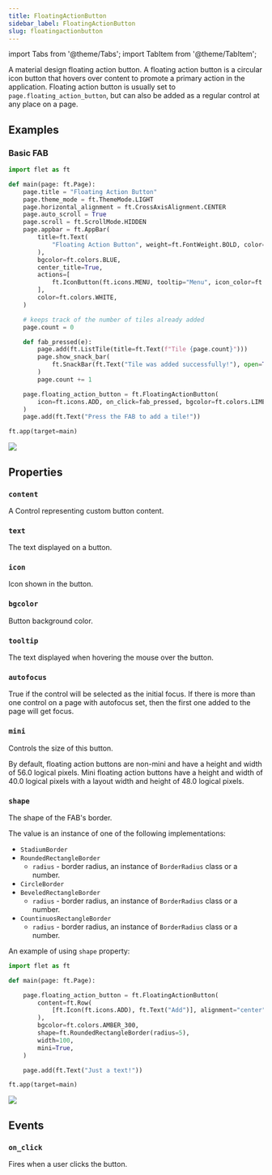 ```yaml
---
title: FloatingActionButton
sidebar_label: FloatingActionButton
slug: floatingactionbutton
---
```


import Tabs from '@theme/Tabs';
import TabItem from '@theme/TabItem';

A material design floating action button. A floating action button is a circular icon button that hovers over content to promote a primary action in the application.
Floating action button is usually set to `page.floating_action_button`, but can also be added as a regular control at any place on a page.

## Examples

### Basic FAB

<Tabs groupId="language">
  <TabItem value="python" label="Python" default>

```python
import flet as ft

def main(page: ft.Page):
    page.title = "Floating Action Button"
    page.theme_mode = ft.ThemeMode.LIGHT
    page.horizontal_alignment = ft.CrossAxisAlignment.CENTER
    page.auto_scroll = True
    page.scroll = ft.ScrollMode.HIDDEN
    page.appbar = ft.AppBar(
        title=ft.Text(
            "Floating Action Button", weight=ft.FontWeight.BOLD, color=ft.colors.BLACK87
        ),
        bgcolor=ft.colors.BLUE,
        center_title=True,
        actions=[
            ft.IconButton(ft.icons.MENU, tooltip="Menu", icon_color=ft.colors.BLACK87)
        ],
        color=ft.colors.WHITE,
    )

    # keeps track of the number of tiles already added
    page.count = 0

    def fab_pressed(e):
        page.add(ft.ListTile(title=ft.Text(f"Tile {page.count}")))
        page.show_snack_bar(
            ft.SnackBar(ft.Text("Tile was added successfully!"), open=True)
        )
        page.count += 1

    page.floating_action_button = ft.FloatingActionButton(
        icon=ft.icons.ADD, on_click=fab_pressed, bgcolor=ft.colors.LIME_300
    )
    page.add(ft.Text("Press the FAB to add a tile!"))

ft.app(target=main)
```
  </TabItem>
</Tabs>

<img src="/img/docs/controls/floatingactionbutton/custom-fab.gif"/>

## Properties

### `content`

A Control representing custom button content.

### `text`

The text displayed on a button.

### `icon`

Icon shown in the button.

### `bgcolor`

Button background color.

### `tooltip`

The text displayed when hovering the mouse over the button.

### `autofocus`

True if the control will be selected as the initial focus. If there is more than one control on a page with autofocus set, then the first one added to the page will get focus.

### `mini`

Controls the size of this button.

By default, floating action buttons are non-mini and have a height and width of 56.0 logical pixels. Mini floating action buttons have a height and width of 40.0 logical pixels with a layout width and height of 48.0 logical pixels.

### `shape`

The shape of the FAB's border.

The value is an instance of one of the following implementations:
  * `StadiumBorder`
  * `RoundedRectangleBorder`
    * `radius` - border radius, an instance of `BorderRadius` class or a number.
  * `CircleBorder`
  * `BeveledRectangleBorder`
    * `radius` - border radius, an instance of `BorderRadius` class or a number.
  * `CountinuosRectangleBorder`
    * `radius` - border radius, an instance of `BorderRadius` class or a number.

An example of using `shape` property:

```python
import flet as ft

def main(page: ft.Page):

    page.floating_action_button = ft.FloatingActionButton(
        content=ft.Row(
            [ft.Icon(ft.icons.ADD), ft.Text("Add")], alignment="center", spacing=5
        ),
        bgcolor=ft.colors.AMBER_300,
        shape=ft.RoundedRectangleBorder(radius=5),
        width=100,
        mini=True,
    )

    page.add(ft.Text("Just a text!"))

ft.app(target=main)
```

<img src="/img/docs/controls/floatingactionbutton/fab-with-custom-shape.png" className="screenshot-20" />

## Events

### `on_click`

Fires when a user clicks the button.